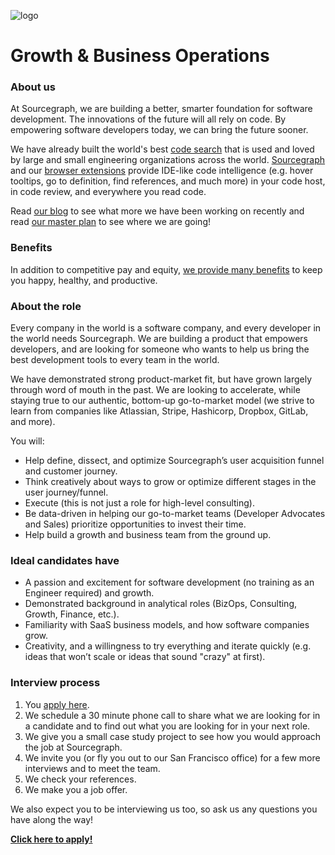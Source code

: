 ![logo](https://sourcegraph.com/.assets/img/sourcegraph-light-head-logo.svg)

# Growth & Business Operations

### About us

At Sourcegraph, we are building a better, smarter foundation for software development. The innovations of the future will all rely on code. By empowering software developers today, we can bring the future sooner.

We have already built the world's best [code search](https://about.sourcegraph.com/docs/search/) that is used and loved by large and small engineering organizations across the world.
[Sourcegraph](https://about.sourcegraph.com/product/server) and our [browser extensions](https://about.sourcegraph.com/product/browser) provide IDE-like code intelligence (e.g. hover tooltips, go to definition, find references, and much more) in your code host, in code review, and everywhere you read code.

Read [our blog](https://about.sourcegraph.com/blog/) to see what more we have been working on recently and read [our master plan](https://sourcegraph.com/plan) to see where we are going!

### Benefits

In addition to competitive pay and equity, [we provide many benefits](https://github.com/sourcegraph/careers#benefits) to keep you happy, healthy, and productive.

### About the role

Every company in the world is a software company, and every developer in the world needs Sourcegraph. We are building a product that empowers developers, and are looking for someone who wants to help us bring the best development tools to every team in the world.

We have demonstrated strong product-market fit, but have grown largely through word of mouth in the past. We are looking to accelerate, while staying true to our authentic, bottom-up go-to-market model (we strive to learn from companies like Atlassian, Stripe, Hashicorp, Dropbox, GitLab, and more).

You will:

- Help define, dissect, and optimize Sourcegraph’s user acquisition funnel and customer journey.
- Think creatively about ways to grow or optimize different stages in the user journey/funnel.
- Execute (this is not just a role for high-level consulting).
- Be data-driven in helping our go-to-market teams (Developer Advocates and Sales) prioritize opportunities to invest their time.
- Help build a growth and business team from the ground up.

### Ideal candidates have

- A passion and excitement for software development (no training as an Engineer required) and growth.
- Demonstrated background in analytical roles (BizOps, Consulting, Growth, Finance, etc.).
- Familiarity with SaaS business models, and how software companies grow.
- Creativity, and a willingness to try everything and iterate quickly (e.g. ideas that won’t scale or ideas that sound "crazy" at first).

### Interview process

1.  You [apply here](https://hire.withgoogle.com/public/jobs/sourcegraphcom/view/P_AAAAAADAAC5HqQVTS8b53B).
2.  We schedule a 30 minute phone call to share what we are looking for in a candidate and to find out what you are looking for in your next role.
3.  We give you a small case study project to see how you would approach the job at Sourcegraph.
4.  We invite you (or fly you out to our San Francisco office) for a few more interviews and to meet the team.
5.  We check your references.
6.  We make you a job offer.

We also expect you to be interviewing us too, so ask us any questions you have along the way!

**[Click here to apply!](https://hire.withgoogle.com/public/jobs/sourcegraphcom/view/P_AAAAAADAAC5HqQVTS8b53B)**
